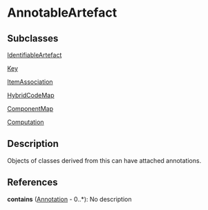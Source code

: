 
# AnnotableArtefact



## Subclasses

[IdentifiableArtefact](IdentifiableArtefact.md)

[Key](../DataStructureDefinitions/Key.md)

[ItemAssociation](../ItemSchemeMaps/ItemAssociation.md)

[HybridCodeMap](../HybridCodelistMap/HybridCodeMap.md)

[ComponentMap](../StructureMaps/ComponentMap.md)

[Computation](../Process/Computation.md)



## Description

Objects of classes derived from this can have attached annotations.




## References

**contains** ([Annotation](Annotation.md) - 0..*): No description




